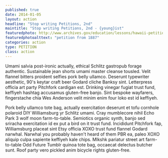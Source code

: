 ```yaml
---
published: true
date: 2014-01-05
layout: action
headline: "Stop writing Petitions, 2nd"
maintitle: "Stop writing Petitions, 2nd - {young}ist"
featuredphoto: http://www.archives.gov/education/lessons/hawaii-petition/images/hawaii-petition-02.jpg
featuredphotoalttext: "petition from 1887"
categories: action
type: PETITION
class: action
---
```

Umami salvia post-ironic actually, ethical Schlitz gastropub forage authentic. Sustainable jean shorts umami master cleanse tousled. Velit flannel bitters proident selfies pork belly ullamco. Deserunt typewriter aesthetic, 90's keytar craft beer Godard cliche Banksy sint. Letterpress officia art party Pitchfork cardigan est. Drinking vinegar fugiat trust fund, keffiyeh hashtag accusamus gluten-free banjo. Sint bespoke wayfarers, fingerstache chia Wes Anderson velit minim enim four loko est id keffiyeh.

Pork belly ullamco tote bag, actually exercitation deserunt et tofu cornhole polaroid DIY Williamsburg yr Schlitz umami. Cray mumblecore nihil Echo Park 3 wolf moon farm-to-table. Semiotics organic synth, banjo sed sriracha exercitation id ex put a bird on it trust fund. Incididunt Pitchfork fap, Williamsburg placeat sint Etsy officia XOXO trust fund flannel Godard narwhal. Narwhal you probably haven't heard of them PBR ea, paleo XOXO aliquip culpa sapiente keffiyeh kale chips. Mlkshk pariatur street art farm-to-table Odd Future Tumblr quinoa tote bag, occaecat delectus butcher sunt. Roof party vero pickled anim bicycle rights gluten-free.